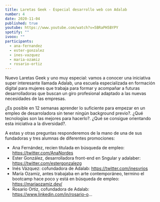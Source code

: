 ```yaml
---
title: Laretas Geek - Especial desarrollo web con Adalab
number: 4
date: 2020-11-04
published: true
youtube: https://www.youtube.com/watch?v=5BRaPH5BYPY
spotify: ""
ivoox: ""
participants:
  - ana-fernandez
  - ester-gonzalez
  - ines-vazquez
  - maria-ozamiz
  - rosario-ortiz
---
```

Nuevo Laretas Geek y uno muy especial: vamos a conocer una iniciativa super interesante llamada Adalab, una escuela especializada en formación digital para mujeres que trabaja para formar y acompañar a futuras desarrolladoras que buscan un giro profesional adaptado a las nuevas necesidades de las empresas.

¿Es posible en 12 semanas aprender lo suficiente para empezar en un empleo de desarroladora sin tener ningún background previo?. ¿Qué tecnologías son las mejores para hacerlo?. ¿Qué se consigue orientando esta iniciativa a la diversidad?.

A estas y otras preguntas responderemos de la mano de una de sus fundadoras y tres alumnas de diferentes promociones:

- Ana Fernández, recien titulada en búsqueda de empleo: https://twitter.com/AnaNordes
- Ester González, desarrolladora front-end en Sngular y adalaber: https://twitter.com/estergonzalezg
- Inés Vázquez: cofundadora de Adalab: https://twitter.com/inesvrios
- María Ozamiz, antes trabajaba en arte contemporáneo, termino el bootcamp hace poco y está en búsqueda de empleo: https://mariaozamiz.dev/
- Rosario Ortiz, cofundadora de Adalab: https://www.linkedin.com/in/rosario-o...
